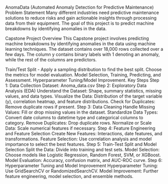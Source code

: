 AnomaData (Automated Anomaly Detection for Predictive Maintenance)
Problem Statement
Many different industries need predictive maintenance solutions to reduce risks and gain actionable insights through processing data from their equipment. The goal of this project is to predict machine breakdowns by identifying anomalies in the data.

Capstone Project Overview
This Capstone project involves predicting machine breakdowns by identifying anomalies in the data using machine learning techniques. The dataset contains over 18,000 rows collected over a few days. The column y contains binary labels with 1 denoting an anomaly, while the rest of the columns are predictors.


Train/Test Split - Apply a sampling distribution to find the best split.
Choose the metrics for model evaluation.
Model Selection, Training, Predicting, and Assessment.
Hyperparameter Tuning/Model Improvement.
Key Steps
Step 1: Data Collection
Dataset: Anoma_data.csv
Step 2: Exploratory Data Analysis (EDA)
Understand the Dataset:
Shape, summary statistics, missing values, and data types.
Visualize the Data:
Distribution of the target variable (y), correlation heatmap, and feature distributions.
Check for Duplicates:
Remove duplicate rows if present.
Step 3: Data Cleaning
Handle Missing Values:
Fill or drop missing values in the dataset.
Standardize Data Types:
Convert date columns to datetime type and categorical columns to category.
Remove Duplicates:
Drop duplicate rows.
Normalize or Scale Data:
Scale numerical features if necessary.
Step 4: Feature Engineering and Feature Selection
Create New Features:
Interactions, date features, and transformations.
Feature Selection:
Use correlation analysis and model importance to select the best features.
Step 5: Train-Test Split and Model Selection
Split the Data:
Divide into training and test sets.
Model Selection:
Choose models like Logistic Regression, Random Forest, SVM, or XGBoost.
Model Evaluation:
Accuracy, confusion matrix, and AUC-ROC curve.
Step 6: Hyperparameter Tuning and Model Improvement
Hyperparameter Tuning:
Use GridSearchCV or RandomizedSearchCV.
Model Improvement:
Further feature engineering, model selection, and ensemble methods.

